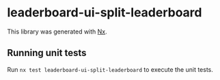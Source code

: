 # leaderboard-ui-split-leaderboard

This library was generated with [Nx](https://nx.dev).

## Running unit tests

Run `nx test leaderboard-ui-split-leaderboard` to execute the unit tests.
